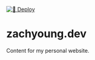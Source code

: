 [![🚀 Deploy](https://github.com/Zachatoo/zachyoung-dot-dev/actions/workflows/deploy.yml/badge.svg)](https://github.com/Zachatoo/zachyoung-dot-dev/actions/workflows/deploy.yml)

# zachyoung.dev

Content for my personal website.
